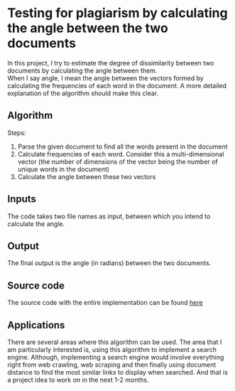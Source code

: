 
# Testing for plagiarism by calculating the angle between the two documents

In this project, I try to estimate the degree of dissimilarity between two documents by calculating the angle between them.  
When I say angle, I mean the angle between the vectors formed by calculating the frequencies of each word in the document. A more detailed explanation of the algorithm should make this clear.  

## Algorithm

Steps:
1. Parse the given document to find all the words present in the document
2. Calculate frequencies of each word. Consider this a multi-dimensional vector (the number of dimensions of the vector being the number of unique words in the document)
3. Calculate the angle between these two vectors

## Inputs

The code takes two file names as input, between which you intend to calculate the angle.

## Output

The final output is the angle (in radians) between the two documents.

## Source code

The source code with the entire implementation can be found [here](https://github.com/akhilayaragoppa/akhilayaragoppa.github.io/blob/master/source_code/document-distance.py)

## Applications

There are several areas where this algorithm can be used. The area that I am particularly interested is, using this algorithm to implement a search engine. Although, implementing a search engine would involve everything right from web crawling, web scraping and then finally using document distance to find the most similar links to display when searched. And that is a project idea to work on in the next 1-2 months.
